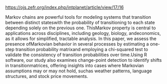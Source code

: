 https://ojs.zefr.org/index.php/intplanet/article/view/17/16

Markov chains are powerful tools for modeling systems that transition between distinct stateswith the probability of transitioning to each state depending solely on the previous one.  ThisMarkov  property  is  central  to  applications  across  disciplines,  including  geology,  biology,  andeconomics, as it allows for simplified, tractable analysis.  In this paper, we assess the presence ofMarkovian behavior in several processes by estimating a one-step transition probability matrixand employing a chi-squared test to validate the consistency of transition probabilities over time.Using R software, our study also examines change-point detection to identify shifts in transitionmatrices, offering insights into cases where Markovian assumptions may or may not hold, suchas weather patterns, language structures, and stock price movements.
